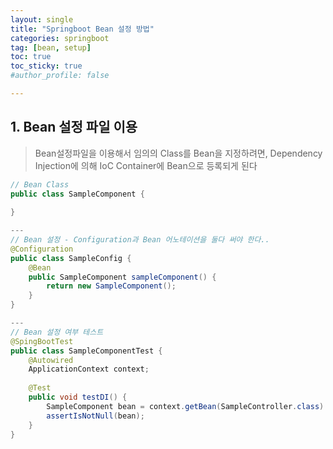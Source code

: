 ```yaml
---
layout: single
title: "Springboot Bean 설정 방법"
categories: springboot
tag: [bean, setup]
toc: true
toc_sticky: true
#author_profile: false

---
```




## 1. Bean 설정 파일 이용

> Bean설정파일을 이용해서 임의의 Class를 Bean을 지정하려면, Dependency Injection에 의해 IoC Container에 Bean으로 등록되게 된다

```java
// Bean Class
public class SampleComponent {
    
}

---
// Bean 설정 - Configuration과 Bean 어노테이션을 둘다 써야 한다..
@Configuration
public class SampleConfig {
    @Bean
    public SampleComponent sampleComponent() {
        return new SampleComponent();
    }
}

---
// Bean 설정 여부 테스트
@SpingBootTest
public class SampleComponentTest {
	@Autowired
    ApplicationContext context;
    
    @Test
    public void testDI() {
        SampleComponent bean = context.getBean(SampleController.class)
        assertIsNotNull(bean);
    }
}    
```

